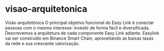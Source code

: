 # visao-arquitetonica
Visão arquitetônica 
O principal objetivo funcional do Easy Link é conectar pessoas com o mesmo interesse: investir de forma fácil e diversificada. Descrevemos a arquitetura de cada componente Easy Link adiante. Easylink vai ser construído em Binance Smart Chain, aproveitando as baixas taxas da rede e sua crescente valorização. 
